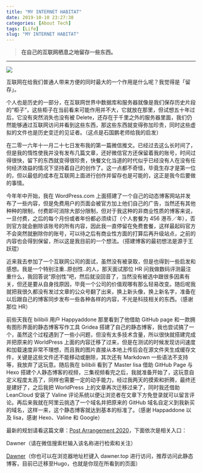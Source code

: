 ```yaml
---
title: "MY INTERNET HABITAT"
date: 2019-10-10 23:27:38
categories: [About Tech]
tags: [Life]
slug: "MY INTERNET HABITAT"
---
```


> **在自己的互联网栖息之地留存一些东西。**

<!--more-->

---

![](https://i.loli.net/2019/10/10/tzIMKEOyxjFhkXB.jpg)

互联网在给我们普通人带来方便的同时最大的一个作用是什么呢？我觉得是「留存」。

个人也是历史的一部分，在互联网世界中数据库和服务器就像是我们保存历史片段的“柜子”，这些柜子在当前看来可能作用并不大，它就放在那里，但试想五十年过后，它没有突然消失也没有被 Delete，还存在于千里之外的服务器里面，我们仍然能够通过互联网访问并看到这些东西，那这些东西就变得弥加珍贵，同时这些虚拟的文件也是历史变迁的见证者。（这点是石国鹏老师给我的启发）

在二零一六年十一月二十七日发布我的第一篇微信推文。已经过去这么长时间了，但是我的惰性使我并没有发布几篇文章，还好微信官方还保留着我的账号，时间过得很快，留下的东西就变得很珍贵，快餐文化当道的时代似乎已经没有人在没有任何经济效益的情况下坚持着自己的创作了。这一点都不奇怪，毕竟生存才是第一位的，但以最低的成本在互联网上面进行创作并留存也是可能的，这正是我今后要做的事情。

今年年中开始，我在 WordPress.com 上面搭建了一个自己的动态博客网站并发布了一些内容，但是免费用户的页面会被官方加上他们自己的广告，当然还有其他种种的限制，付费即可消除大部分限制，但对于我这种的非商业性质的博客来说，一旦付费，之后的每个月份或者年份都必须续订（个人套餐为 456 港币／年），否则官方就会删除该账号的所有内容，因此我一直停留在免费套餐，这样最起码官方不会突然就删除你的账号，可以待之后有商业性方面的打算后再升级站点，之前的内容也会得到保留，所以这是我目前的一个想法。（搭建博客的最初想法是源于王跃琨）

近来我去参加了一个互联网公司的面试，虽然没有被录取，但是也得到一些启发和感想。我是一个特别注重..原创性..的人，那天面试那位 HR 问我做数码评测最注重什么，我回答说“原创性”吧，然后就没回音了，当然没有被选中跟很多因素有关，但还是要从自身找原因，毕竟一个公司的价值观哪有那么轻易改变。随后呢我就把我很久都没有发过文章的公众号翻了出来，换上新头像，换上新名字，准备在以后跟自己的博客同步发布一些各种各样的内容，不光是科技相关的东西。（感谢那位 HR）

前些天我在 bilibili 用户 Happyaddone 那里看到了他借助 GitHub page 和一款拥有图形界面的静态博客写作工具 Gridea 搭建了自己的静态博客，我也尝试搞了一个，虽然这个过程遇到了一些小问题，但没有太多技术含量，所以很快就搭建完成并把原来的 WorldPress 上面的内容迁移了过来，但是在测试的时候发现访问速度和加载速度非常不理想，而且我的图片直接从本地上传后会在源文件夹生成缓存文件，关键是这些文件还不能移动或删除，其次还有 Markdown 一些语法不支持等，我放弃了这玩意。随后我在 bilibili 看到了 Master lisa 借助 GitHub Page 与 Hexo 搭建个人静态博客的视频，三集视频看完之后，我就准备开始了，这玩意自定义程度太高了，同样也需要一定的动手能力，经过我两天的摸索和折腾，最终还是建好了，之后我把 WorldPress 上的文章再次迁移过来了，同时我还借助 LeanCloud 安装了 Valine 评论系统以便让浏览者在文章下方免登录就可以留言评论。再后来我就在阿里云挑选了一个域名并把原来的 GitHub 域名自定义到我新买的域名，这样一来，这个静态博客就达到基本的标准了。（感谢 Happaddone 以及 lisa，感谢 Hexo、Valine 和 Google）

最新的规划请看这篇文章：[Post Arrangement 2020](https://sailordawner.top/posts/post-arrangement-2020/)，下面依次是相关入口：

Dawner（请在微信搜索栏输入该名称进行检索和关注）

[Dawner](https://sailordawner.top/)（你也可以在浏览器地址栏键入 dawner.top 进行访问，推荐访问此静态博客，目前已迁移至Hugo，也就是你现在所看到的页面）